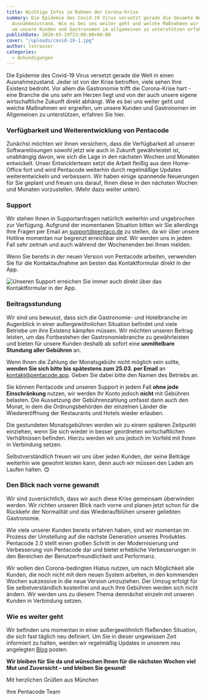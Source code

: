 ```yaml
---
title: Wichtige Infos im Rahmen der Corona-Krise
summary: Die Epidemie des Covid-19 Virus versetzt gerade die Gesamte Welt in einen
  Ausnahmezustand. Wie es bei uns weiter geht und welche Maßnahmen wir ergreifen,
  um unsere Kunden und Gastronomen im allgemeinen zu unterstützen erfahren Sie hier.
publishDate: 2020-03-19T23:00:00+00:00
cover: "/uploads/covid-19-1.jpg"
author: lstrasser
categories:
  - Ankündigungen
---
```


Die Epidemie des Covid-19 Virus versetzt gerade die Welt in einen Ausnahmezustand. Jeder ist von der Krise betroffen, viele sehen Ihre Existenz bedroht. Vor allem die Gastronomie trifft die Corona-Krise hart - eine Branche die uns sehr am Herzen liegt und von der auch unsere eigene wirtschaftliche Zukunft direkt abhängt. Wie es bei uns weiter geht und welche Maßnahmen wir ergreifen, um unsere Kunden und Gastronomen im Allgemeinen zu unterstützen, erfahren Sie hier.

### Verfügbarkeit und Weiterentwicklung von Pentacode

Zunächst möchten wir ihnen versichern, dass die Verfügbarkeit all unserer Softwarelösungen sowohl jetzt wie auch in Zukunft gewährleistet ist, unabhängig davon, wie sich die Lage in den nächsten Wochen und Monaten entwickelt. Unser Entwicklerteam setzt die Arbeit fleißig aus dem Home-Office fort und wird Pentacode weiterhin durch regelmäßige Updates weiterentwickeln und verbessern. Wir haben einige spannende Neuerungen für Sie geplant und freuen uns darauf, Ihnen diese in den nächsten Wochen und Monaten vorzustellen. (Mehr dazu weiter unten).

### Support

Wir stehen Ihnen in Supportanfragen natürlich weiterhin und ungebrochen zur Verfügung. Aufgrund der momentanen Situation bitten wir Sie allerdings Ihre Fragen per Email an [support@pentaco.de](mailto:support@pentaco.de) zu stellen, da wir über unsere Hotline momentan nur begrenzt erreichbar sind. Wir werden uns in jedem Fall sehr zeitnah und auch während der Wochenenden bei Ihnen melden.

Wenn Sie bereits in der neuen Version von Pentacode arbeiten, verwenden Sie für die Kontaktaufnahme am besten das Kontaktformular direkt in der App.

![](https://pentaco.de/content/images/2020/03/Screenshot-2020-03-20-at-11.46.20.png "Unseren Support erreichen Sie immer auch direkt über das Kontaktformular in der App.")

### Beitragsstundung

Wir sind uns bewusst, dass sich die Gastronomie- und Hotelbranche im Augenblick in einer außergewöhnlichen Situation befindet und viele Betriebe um ihre Existenz kämpfen müssen. Wir möchten unseren Beitrag leisten, um das Fortbestehen der Gastronomiebranche zu gewährleisten und bieten für unsere Kunden deshalb ab sofort eine **unmittelbare Stundung aller Gebühren** an.

Wenn Ihnen die Zahlung der Monatsgebühr nicht möglich sein sollte, **wenden Sie sich bitte bis spätestens zum 25.03. per Email** an [kontakt@pentacode.app](kontact@pentacode.app). Geben Sie dabei bitte den Namen des Betriebs an.

Sie können Pentacode und unseren Support in jedem Fall **ohne jede Einschränkung** nutzen, wir werden Ihr Konto jedoch **nicht** mit Gebühren belasten. Die Aussetzung der Gebührenzahlung umfasst dann auch den Monat, in dem die Ordnungsbehörden der einzelnen Länder die Wiedereröffnung der Restaurants und Hotels wieder erlauben.

Die gestundeten Monatsgebühren werden wir zu einem späteren Zeitpunkt einziehen, wenn Sie sich wieder in besser geordneten wirtschaftlichen Verhältnissen befinden. Hierzu werden wir uns jedoch im Vorfeld mit Ihnen in Verbindung setzen.

Selbstverständlich freuen wir uns über jeden Kunden, der seine Beiträge weiterhin wie gewohnt leisten kann, denn auch wir müssen den Laden am Laufen halten. 😊

### Den Blick nach vorne gewandt

Wir sind zuversichtlich, dass wir auch diese Krise gemeinsam überwinden werden. Wir richten unseren Blick nach vorne und planen jetzt schon für die Rückkehr der Normalität und das Wiederaufblühen unserer geliebten Gastronomie.

Wie viele unserer Kunden bereits erfahren haben, sind wir momentan im Prozess der Umstellung auf die nächste Generation unseres Produktes. Pentacode 2.0 stellt einen großen Schritt in der Modernisierung und Verbesserung von Pentacode dar und bietet erhebliche Verbesserungen in den Bereichen der Benutzerfreundlichkeit und Performanz.

Wir wollen den Corona-bedingten Hiatus nutzen, um nach Möglichkeit alle Kunden, die noch nicht mit dem neuen System arbeiten, in den kommenden Wochen sukzessive in die neue Version umzuziehen. Der Umzug erfolgt für Sie selbstverständlich kostenfrei und auch Ihre Gebühren werden sich nicht ändern. Wir werden uns zu diesem Thema demnächst einzeln mit unseren Kunden in Verbindung setzen.

### Wie es weiter geht

Wir befinden uns momentan in einer außergewöhnlich fließenden Situation, die sich fast täglich neu definiert. Um Sie in dieser ungewissen Zeit informiert zu halten, werden wir regelmäßig Updates in unserem neu angelegten [Blog](https://pentaco.de/blog/) posten.

**Wir bleiben für Sie da und wünschen Ihnen für die nächsten Wochen viel Mut und Zuversicht – und bleiben Sie gesund!**

Mit herzlichen Grüßen aus München

Ihre Pentacode Team
